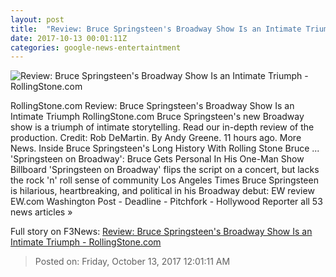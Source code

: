 ```yaml
---
layout: post
title:  "Review: Bruce Springsteen's Broadway Show Is an Intimate Triumph - RollingStone.com"
date: 2017-10-13 00:01:11Z
categories: google-news-entertaintment
---
```


![Review: Bruce Springsteen's Broadway Show Is an Intimate Triumph - RollingStone.com](http://img.wennermedia.com/social/bruce-springsteen-on-broadway-opener-71eb0e79-809b-402a-8adb-1b7657e43272.jpg)

RollingStone.com Review: Bruce Springsteen's Broadway Show Is an Intimate Triumph RollingStone.com Bruce Springsteen's new Broadway show is a triumph of intimate storytelling. Read our in-depth review of the production. Credit: Rob DeMartin. By Andy Greene. 11 hours ago. More News. Inside Bruce Springsteen's Long History With Rolling Stone Bruce ... 'Springsteen on Broadway': Bruce Gets Personal In His One-Man Show Billboard 'Springsteen on Broadway' flips the script on a concert, but lacks the rock 'n' roll sense of community Los Angeles Times Bruce Springsteen is hilarious, heartbreaking, and political in his Broadway debut: EW review EW.com Washington Post - Deadline - Pitchfork - Hollywood Reporter all 53 news articles »


Full story on F3News: [Review: Bruce Springsteen's Broadway Show Is an Intimate Triumph - RollingStone.com](http://www.f3nws.com/n/DAjaGF)

> Posted on: Friday, October 13, 2017 12:01:11 AM

